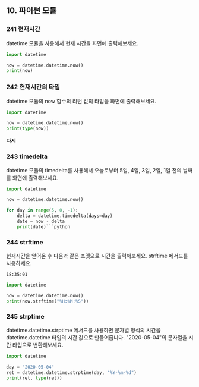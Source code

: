 ## 10. 파이썬 모듈

### 241 현재시간
datetime 모듈을 사용해서 현재 시간을 화면에 출력해보세요.

```python
import datetime

now = datetime.datetime.now()
print(now)
```

### 242 현재시간의 타입
datetime 모듈의 now 함수의 리턴 값의 타입을 화면에 출력해보세요.

```python
import datetime

now = datetime.datetime.now()
print(type(now))
```
**다시**
### 243 timedelta
datetime 모듈의 timedelta를 사용해서 오늘로부터 5일, 4일, 3일, 2일, 1일 전의 날짜를 화면에 출력해보세요.

```python
import datetime

now = datetime.datetime.now()

for day in range(5, 0, -1):
    delta = datetime.timedelta(days=day)
    date = now - delta
    print(date)```python

```

### 244 strftime
현재시간을 얻어온 후 다음과 같은 포맷으로 시간을 출력해보세요. strftime 메서드를 사용하세요.
```
18:35:01 
```
```python
import datetime

now = datetime.datetime.now()
print(now.strftime("%H:%M:%S"))

```

### 245 strptime
datetime.datetime.strptime 메서드를 사용하면 문자열 형식의 시간을 datetime.datetime 타입의 시간 값으로 만들어줍니다. "2020-05-04"의 문자열을 시간 타입으로 변환해보세요.
```python
import datetime

day = "2020-05-04"
ret = datetime.datetime.strptime(day, "%Y-%m-%d")
print(ret, type(ret))
```
